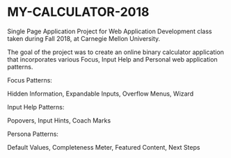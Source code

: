 # MY-CALCULATOR-2018

Single Page Application Project for Web Application Development class taken during Fall 2018, at Carnegie Mellon University. 

The goal of the project was to create an online binary calculator application that incorporates various Focus, Input Help and Personal web application patterns.

Focus Patterns:

Hidden Information, Expandable Inputs, Overflow Menus, Wizard

Input Help Patterns:

Popovers, Input Hints, Coach Marks

Persona Patterns:

Default Values, Completeness Meter, Featured Content, Next Steps


